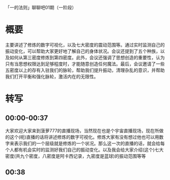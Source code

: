「一的法则」聊聊吧01期（一阶段）
# 概要
主要讲述了修炼的数字可视化，以及七大密度的震动范围等。通过实时监测自己的振动变化，可以帮助大家更好地了解自己的身体状况。会议还提到了五个种族，以及如何从第三密度修炼到第四密度。此外，会议还强调了思想创造的重要性，认为只有当思想权限达到足够程度时，才能随意创造任何魔法。最后，会议邀请了一些五密度以上的存有入驻我们的脉轮，帮助我们提升振动，清理杂乱的意识，并帮助我们打开平衡和强化脉轮，激活内在的无限性。
# 转写
## 00:00-00:37
大家欢迎大家来到菠萝777的直播现场，当然现在也是个宇宙直播现场，现在所做的这个(呃)直播的话将讲述修炼的数字可视化。修炼大家有没有想过他也可以用数字来表示我们的一个层级就是修炼的一个状况。那么这一次的直播的话，就会给每个人都有机会实时的监测好我们自己的振动变化。以及我会给大家介绍(这个)七大密度(共九个密度，八密度是阿卡西记录，九密度是蓝球)的振动范围等等
## 00:38